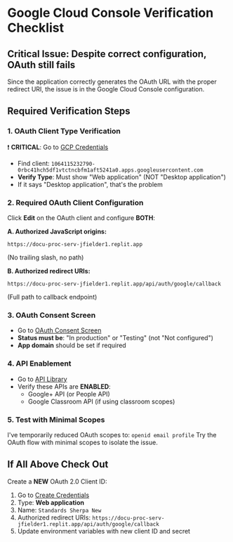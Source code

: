 # Google Cloud Console Verification Checklist

## Critical Issue: Despite correct configuration, OAuth still fails

Since the application correctly generates the OAuth URL with the proper redirect URI, the issue is in the Google Cloud Console configuration.

## Required Verification Steps

### 1. OAuth Client Type Verification
❗ **CRITICAL**: Go to [GCP Credentials](https://console.cloud.google.com/apis/credentials)
- Find client: `1064115232790-0rbc41hch5df1vtctncbfm1aft5241a0.apps.googleusercontent.com`
- **Verify Type**: Must show "Web application" (NOT "Desktop application")
- If it says "Desktop application", that's the problem

### 2. Required OAuth Client Configuration
Click **Edit** on the OAuth client and configure **BOTH**:

**A. Authorized JavaScript origins:**
```
https://docu-proc-serv-jfielder1.replit.app
```
(No trailing slash, no path)

**B. Authorized redirect URIs:**
```
https://docu-proc-serv-jfielder1.replit.app/api/auth/google/callback
```
(Full path to callback endpoint)

### 3. OAuth Consent Screen
- Go to [OAuth Consent Screen](https://console.cloud.google.com/apis/credentials/consent)
- **Status must be**: "In production" or "Testing" (not "Not configured")
- **App domain** should be set if required

### 4. API Enablement
- Go to [API Library](https://console.cloud.google.com/apis/library)
- Verify these APIs are **ENABLED**:
  - Google+ API (or People API)
  - Google Classroom API (if using classroom scopes)

### 5. Test with Minimal Scopes
I've temporarily reduced OAuth scopes to: `openid email profile`
Try the OAuth flow with minimal scopes to isolate the issue.

## If All Above Check Out
Create a **NEW** OAuth 2.0 Client ID:
1. Go to [Create Credentials](https://console.cloud.google.com/apis/credentials/oauthclient)
2. Type: **Web application**
3. Name: `Standards Sherpa New`
4. Authorized redirect URIs: `https://docu-proc-serv-jfielder1.replit.app/api/auth/google/callback`
5. Update environment variables with new client ID and secret